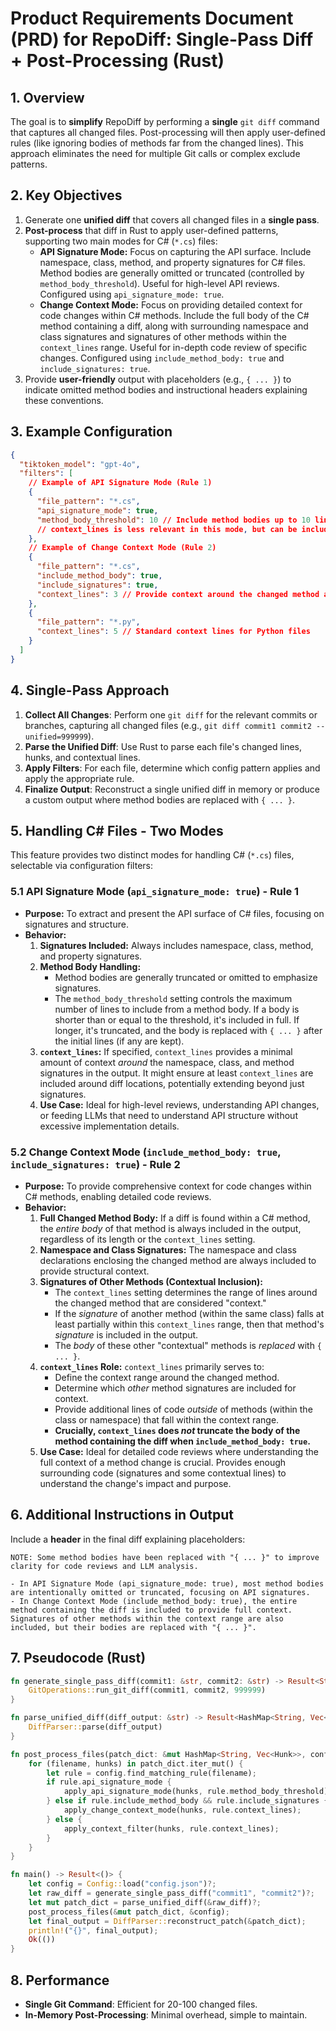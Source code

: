 # Product Requirements Document (PRD) for RepoDiff: Single-Pass Diff + Post-Processing (Rust)

## 1. Overview

The goal is to **simplify** RepoDiff by performing a **single** `git diff` command that captures all changed files. Post-processing will then apply user-defined rules (like ignoring bodies of methods far from the changed lines). This approach eliminates the need for multiple Git calls or complex exclude patterns.

## 2. Key Objectives

1. Generate one **unified diff** that covers all changed files in a **single pass**.
2. **Post-process** that diff in Rust to apply user-defined patterns, supporting two main modes for C# (`*.cs`) files:
   - **API Signature Mode:** Focus on capturing the API surface. Include namespace, class, method, and property signatures for C# files. Method bodies are generally omitted or truncated (controlled by `method_body_threshold`). Useful for high-level API reviews. Configured using `api_signature_mode: true`.
   - **Change Context Mode:** Focus on providing detailed context for code changes within C# methods. Include the full body of the C# method containing a diff, along with surrounding namespace and class signatures and signatures of other methods within the `context_lines` range. Useful for in-depth code review of specific changes. Configured using `include_method_body: true` and `include_signatures: true`.
3. Provide **user-friendly** output with placeholders (e.g., `{ ... }`) to indicate omitted method bodies and instructional headers explaining these conventions.

## 3. Example Configuration
```json
{
  "tiktoken_model": "gpt-4o",
  "filters": [
    // Example of API Signature Mode (Rule 1)
    {
      "file_pattern": "*.cs",
      "api_signature_mode": true,
      "method_body_threshold": 10 // Include method bodies up to 10 lines, truncate longer ones
      // context_lines is less relevant in this mode, but can be included for minimal surrounding context
    },
    // Example of Change Context Mode (Rule 2)
    {
      "file_pattern": "*.cs",
      "include_method_body": true,
      "include_signatures": true,
      "context_lines": 3 // Provide context around the changed method and include nearby signatures
    },
    {
      "file_pattern": "*.py",
      "context_lines": 5 // Standard context lines for Python files
    }
  ]
}
```

## 4. Single-Pass Approach
1. **Collect All Changes**: Perform one `git diff` for the relevant commits or branches, capturing all changed files (e.g., `git diff commit1 commit2 --unified=999999`).
2. **Parse the Unified Diff**: Use Rust to parse each file's changed lines, hunks, and contextual lines.
3. **Apply Filters**: For each file, determine which config pattern applies and apply the appropriate rule.
4. **Finalize Output**: Reconstruct a single unified diff in memory or produce a custom output where method bodies are replaced with `{ ... }`.

## 5. Handling C# Files - Two Modes

This feature provides two distinct modes for handling C# (`*.cs`) files, selectable via configuration filters:

### 5.1 API Signature Mode (`api_signature_mode: true`) - Rule 1

* **Purpose:** To extract and present the API surface of C# files, focusing on signatures and structure.
* **Behavior:**
    1. **Signatures Included:** Always includes namespace, class, method, and property signatures.
    2. **Method Body Handling:**
       - Method bodies are generally truncated or omitted to emphasize signatures.
       - The `method_body_threshold` setting controls the maximum number of lines to include from a method body. If a body is shorter than or equal to the threshold, it's included in full. If longer, it's truncated, and the body is replaced with `{ ... }` after the initial lines (if any are kept).
    3. **`context_lines`:** If specified, `context_lines` provides a minimal amount of context *around* the namespace, class, and method signatures in the output. It might ensure at least `context_lines` are included around diff locations, potentially extending beyond just signatures.
    4. **Use Case:**  Ideal for high-level reviews, understanding API changes, or feeding LLMs that need to understand API structure without excessive implementation details.

### 5.2 Change Context Mode (`include_method_body: true`, `include_signatures: true`) - Rule 2

* **Purpose:** To provide comprehensive context for code changes within C# methods, enabling detailed code reviews.
* **Behavior:**
    1. **Full Changed Method Body:**  If a diff is found within a C# method, the *entire body* of that method is always included in the output, regardless of its length or the `context_lines` setting.
    2. **Namespace and Class Signatures:** The namespace and class declarations enclosing the changed method are always included to provide structural context.
    3. **Signatures of Other Methods (Contextual Inclusion):**
       - The `context_lines` setting determines the range of lines around the changed method that are considered "context."
       - If the *signature* of another method (within the same class) falls at least partially within this `context_lines` range, then that method's *signature* is included in the output.
       - The *body* of these other "contextual" methods is *replaced* with `{ ... }`.
    4. **`context_lines` Role:**  `context_lines` primarily serves to:
       - Define the context range around the changed method.
       - Determine which *other* method signatures are included for context.
       - Provide additional lines of code *outside* of methods (within the class or namespace) that fall within the context range.
       - **Crucially, `context_lines` does *not* truncate the body of the method containing the diff when `include_method_body: true`.**
    5. **Use Case:** Ideal for detailed code reviews where understanding the full context of a method change is crucial. Provides enough surrounding code (signatures and some contextual lines) to understand the change's impact and purpose.

## 6. Additional Instructions in Output
Include a **header** in the final diff explaining placeholders:

```
NOTE: Some method bodies have been replaced with "{ ... }" to improve clarity for code reviews and LLM analysis.

- In API Signature Mode (api_signature_mode: true), most method bodies are intentionally omitted or truncated, focusing on API signatures.
- In Change Context Mode (include_method_body: true), the entire method containing the diff is included to provide full context. Signatures of other methods within the context range are also included, but their bodies are replaced with "{ ... }".
```

## 7. Pseudocode (Rust)
```rust
fn generate_single_pass_diff(commit1: &str, commit2: &str) -> Result<String> {
    GitOperations::run_git_diff(commit1, commit2, 999999)
}

fn parse_unified_diff(diff_output: &str) -> Result<HashMap<String, Vec<Hunk>>> {
    DiffParser::parse(diff_output)
}

fn post_process_files(patch_dict: &mut HashMap<String, Vec<Hunk>>, config: &Config) {
    for (filename, hunks) in patch_dict.iter_mut() {
        let rule = config.find_matching_rule(filename);
        if rule.api_signature_mode {
            apply_api_signature_mode(hunks, rule.method_body_threshold);
        } else if rule.include_method_body && rule.include_signatures {
            apply_change_context_mode(hunks, rule.context_lines);
        } else {
            apply_context_filter(hunks, rule.context_lines);
        }
    }
}

fn main() -> Result<()> {
    let config = Config::load("config.json")?;
    let raw_diff = generate_single_pass_diff("commit1", "commit2")?;
    let mut patch_dict = parse_unified_diff(&raw_diff)?;
    post_process_files(&mut patch_dict, &config);
    let final_output = DiffParser::reconstruct_patch(&patch_dict);
    println!("{}", final_output);
    Ok(())
}
```

## 8. Performance
- **Single Git Command**: Efficient for 20-100 changed files.
- **In-Memory Post-Processing**: Minimal overhead, simple to maintain.